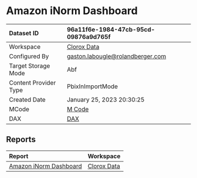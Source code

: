 



# Amazon iNorm Dashboard

|Dataset ID|96a11f6e-1984-47cb-95cd-09876a9d765f|
| :--- | :--- |
|Workspace|[Clorox Data](../Workspaces/Clorox-Data.md)|
|Configured By|gaston.labougle@rolandberger.com|
|Target Storage Mode|Abf|
|Content Provider Type|PbixInImportMode|
|Created Date|January 25, 2023 20:30:25|
|MCode|[M Code](./Amazon-iNorm-Dashboard/mcode.md)|
|DAX|[DAX](./Amazon-iNorm-Dashboard/dax.md)|

## Reports

|Report|Workspace|
| :--- | :--- |
|[Amazon iNorm Dashboard](../Reports/Amazon-iNorm-Dashboard.md)|[Clorox Data](../Workspaces/Clorox-Data.md)|
